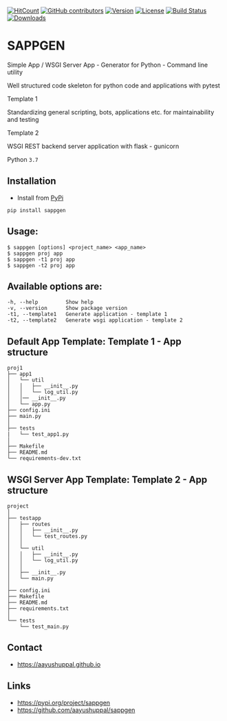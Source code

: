 [![HitCount](http://hits.dwyl.io/aayushuppal/sappgen.svg)](https://github.com/aayushuppal/sappgen)
[![GitHub contributors](https://img.shields.io/github/contributors/aayushuppal/sappgen.svg)](https://github.com/aayushuppal/sappgen/graphs/contributors)
[![Version](https://img.shields.io/pypi/v/sappgen.svg)](https://pypi.python.org/pypi/sappgen)
[![License](https://img.shields.io/pypi/l/sappgen.svg)](https://pypi.python.org/pypi/sappgen)
[![Build Status](https://travis-ci.org/aayushuppal/sappgen.svg?branch=master)](https://travis-ci.org/aayushuppal/sappgen)
[![Downloads](https://img.shields.io/pypi/dm/sappgen.svg)](https://pypi.python.org/pypi/sappgen)

# SAPPGEN

Simple App / WSGI Server App - Generator for Python - Command line utility

Well structured code skeleton for python code and applications with pytest

Template 1

Standardizing general scripting, bots, applications etc. for maintainability and testing

Template 2

WSGI REST backend server application with flask - gunicorn

Python `3.7`

## Installation

- Install from [PyPi](https://pypi.org/project/sappgen)

`pip install sappgen`

## Usage:

    $ sappgen [options] <project_name> <app_name>
    $ sappgen proj app
    $ sappgen -t1 proj app
    $ sappgen -t2 proj app

## Available options are:

    -h, --help         Show help
    -v, --version      Show package version
    -t1, --template1   Generate application - template 1
    -t2, --template2   Generate wsgi application - template 2

## Default App Template: Template 1 - App structure

    proj1
    ├── app1
    │   └── util
    │   │   ├── __init__.py
    │   │   └── log_util.py
    │   │── __init__.py
    │   └── app.py
    ├── config.ini
    ├── main.py
    │
    ├── tests
    |   └── test_app1.py
    │
    ├── Makefile
    ├── README.md
    └── requirements-dev.txt

## WSGI Server App Template: Template 2 - App structure

    project
    │
    ├── testapp
    │   ├── routes
    │   │   ├── __init__.py
    │   │   └── test_routes.py
    │   │
    │   └── util
    │   │   ├── __init__.py
    │   │   └── log_util.py
    │   │
    │   ├── __init__.py
    │   └── main.py
    │
    ├── config.ini
    ├── Makefile
    ├── README.md
    ├── requirements.txt
    │
    └── tests
        └── test_main.py

## Contact

- https://aayushuppal.github.io

## Links

- https://pypi.org/project/sappgen
- https://github.com/aayushuppal/sappgen
